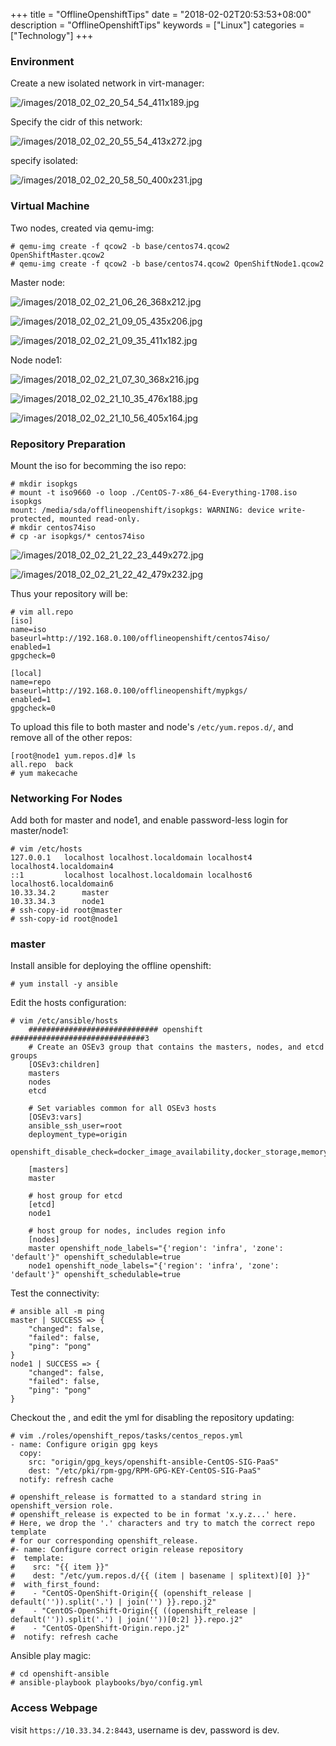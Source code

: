 +++
title = "OfflineOpenshiftTips"
date = "2018-02-02T20:53:53+08:00"
description = "OfflineOpenshiftTips"
keywords = ["Linux"]
categories = ["Technology"]
+++
### Environment
Create a new isolated network in virt-manager:    

![/images/2018_02_02_20_54_54_411x189.jpg](/images/2018_02_02_20_54_54_411x189.jpg)

Specify the cidr of this network:    

![/images/2018_02_02_20_55_54_413x272.jpg](/images/2018_02_02_20_55_54_413x272.jpg)

specify isolated:    

![/images/2018_02_02_20_58_50_400x231.jpg](/images/2018_02_02_20_58_50_400x231.jpg)

### Virtual Machine
Two nodes, created via qemu-img:    

```
# qemu-img create -f qcow2 -b base/centos74.qcow2 OpenShiftMaster.qcow2
# qemu-img create -f qcow2 -b base/centos74.qcow2 OpenShiftNode1.qcow2
```
Master node: 

![/images/2018_02_02_21_06_26_368x212.jpg](/images/2018_02_02_21_06_26_368x212.jpg)

![/images/2018_02_02_21_09_05_435x206.jpg](/images/2018_02_02_21_09_05_435x206.jpg)

![/images/2018_02_02_21_09_35_411x182.jpg](/images/2018_02_02_21_09_35_411x182.jpg)


Node node1: 

![/images/2018_02_02_21_07_30_368x216.jpg](/images/2018_02_02_21_07_30_368x216.jpg)

![/images/2018_02_02_21_10_35_476x188.jpg](/images/2018_02_02_21_10_35_476x188.jpg)

![/images/2018_02_02_21_10_56_405x164.jpg](/images/2018_02_02_21_10_56_405x164.jpg)

### Repository Preparation
Mount the iso for becomming the iso repo:   

```
# mkdir isopkgs
# mount -t iso9660 -o loop ./CentOS-7-x86_64-Everything-1708.iso isopkgs 
mount: /media/sda/offlineopenshift/isopkgs: WARNING: device write-protected, mounted read-only.
# mkdir centos74iso
# cp -ar isopkgs/* centos74iso
```

![/images/2018_02_02_21_22_23_449x272.jpg](/images/2018_02_02_21_22_23_449x272.jpg)

![/images/2018_02_02_21_22_42_479x232.jpg](/images/2018_02_02_21_22_42_479x232.jpg)

Thus your repository will be:    

```
# vim all.repo 
[iso]
name=iso
baseurl=http://192.168.0.100/offlineopenshift/centos74iso/
enabled=1
gpgcheck=0

[local]
name=repo
baseurl=http://192.168.0.100/offlineopenshift/mypkgs/
enabled=1
gpgcheck=0
```
To upload this file to both master and node's `/etc/yum.repos.d/`, and remove
all of the other repos:   

```
[root@node1 yum.repos.d]# ls
all.repo  back
# yum makecache
```

### Networking For Nodes
Add both for master and node1, and enable password-less login for master/node1:    

```
# vim /etc/hosts
127.0.0.1   localhost localhost.localdomain localhost4 localhost4.localdomain4
::1         localhost localhost.localdomain localhost6 localhost6.localdomain6
10.33.34.2      master
10.33.34.3      node1
# ssh-copy-id root@master
# ssh-copy-id root@node1
```

### master
Install ansible for deploying the offline openshift:    

```
# yum install -y ansible
```
Edit the hosts configuration:    

```
# vim /etc/ansible/hosts
	############################# openshift ##############################3
	# Create an OSEv3 group that contains the masters, nodes, and etcd groups
	[OSEv3:children]
	masters
	nodes
	etcd
	 
	# Set variables common for all OSEv3 hosts
	[OSEv3:vars]
	ansible_ssh_user=root
	deployment_type=origin
	openshift_disable_check=docker_image_availability,docker_storage,memory_availability
	
	[masters]
	master
	 
	# host group for etcd
	[etcd]
	node1
	 
	# host group for nodes, includes region info
	[nodes]
	master openshift_node_labels="{'region': 'infra', 'zone': 'default'}" openshift_schedulable=true
	node1 openshift_node_labels="{'region': 'infra', 'zone': 'default'}" openshift_schedulable=true
```
Test the connectivity:    

```
# ansible all -m ping
master | SUCCESS => {
    "changed": false, 
    "failed": false, 
    "ping": "pong"
}
node1 | SUCCESS => {
    "changed": false, 
    "failed": false, 
    "ping": "pong"
}
```
Checkout the , and edit the yml for disabling the repository updating:    

```
# vim ./roles/openshift_repos/tasks/centos_repos.yml
- name: Configure origin gpg keys
  copy:
    src: "origin/gpg_keys/openshift-ansible-CentOS-SIG-PaaS"
    dest: "/etc/pki/rpm-gpg/RPM-GPG-KEY-CentOS-SIG-PaaS"
  notify: refresh cache

# openshift_release is formatted to a standard string in openshift_version role.
# openshift_release is expected to be in format 'x.y.z...' here.
# Here, we drop the '.' characters and try to match the correct repo template
# for our corresponding openshift_release.
#- name: Configure correct origin release repository
#  template:
#    src: "{{ item }}"
#    dest: "/etc/yum.repos.d/{{ (item | basename | splitext)[0] }}"
#  with_first_found:
#    - "CentOS-OpenShift-Origin{{ (openshift_release | default('')).split('.') | join('') }}.repo.j2"
#    - "CentOS-OpenShift-Origin{{ ((openshift_release | default('')).split('.') | join(''))[0:2] }}.repo.j2"
#    - "CentOS-OpenShift-Origin.repo.j2"
#  notify: refresh cache
```
Ansible play magic:    

```
# cd openshift-ansible
# ansible-playbook playbooks/byo/config.yml
```

### Access Webpage
visit `https://10.33.34.2:8443`, username is dev, password is dev.    
